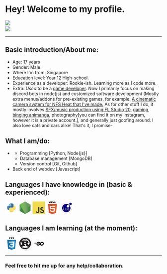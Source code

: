 # Hey! Welcome to my profile.  

![](https://github-readme-stats.vercel.app/api?username=Minelordsuniverse&theme=dark&show_icons=true)  
![](https://komarev.com/ghpvc/?username=Minelordsuniverse&color=blueviolet)  

---  

## Basic introduction/About me:  
- Age: 17 years
- Gender: Male
- Where I'm from: Singapore
- Education level: Year 12 High-school.
- Experience as a developer: Rookie-ish. Learning more as I code more.
- Extra: *Used* to be a <a href="https://minelordsuniverse.itch.io/">game developer</a>. Now I primarily focus on making discord bots in node(js) and customized software development (Mostly extra menus/addons for pre-existing games, for example: <a href="https://github.com/Minelordsuniverse/NFS-Heat_Cinematic_Camera_Thingy">A cinematic camera system for NFS Heat that I've made.</a> As for other stuff I do, it mostly involves <a href="https://soundcloud.com/user-426358375-448426703">SFX/music production using FL Studio 20</a>, <a href="https://steamcommunity.com/id/minelordsuniverse/">gaming</a>, <a href="https://myanimelist.net/profile/DefinitelyNotML">binging animanga</a>, photography[you can find it on my instagram, however it is a private account.], and generally just goofing around. I also love cats and cars alike! That's it, I promise-  

## What I am/do:
- 
  - Programming [Python, Node{js}]
  - Database management [MongoDB]
  - Version control [Git, Github]
- Back end of webdev [Javascript]

## Languages I have knowledge in (basic & experienced):
<p align="left">
  <code><img height="40" src="https://raw.githubusercontent.com/github/explore/main/topics/python/python.png"></code>
  <code><img height="40" src="https://raw.githubusercontent.com/github/explore/main/topics/nodejs/nodejs.png"></code>
  <code><img height="40" src="https://raw.githubusercontent.com/github/explore/main/topics/javascript/javascript.png"></code>
  <code><img height="40" src="https://raw.githubusercontent.com/github/explore/main/topics/html/html.png"></code>
  <code><img height="40" src="https://raw.githubusercontent.com/github/explore/main/topics/lua/lua.png"></code>
</p>  

## Languages I am learning (at the moment):
<p align="left">
  <code><img height="40" src ="https://raw.githubusercontent.com/github/explore/main/topics/css/css.png"></code>
  <code><img height="40" src ="https://raw.githubusercontent.com/github/explore/main/topics/rust/rust.png"></code>
  <code><img height="40" src ="https://raw.githubusercontent.com/github/explore/main/topics/go/go.png"></code>
</p>  

---  

### Feel free to hit me up for any help/collaboration.  
